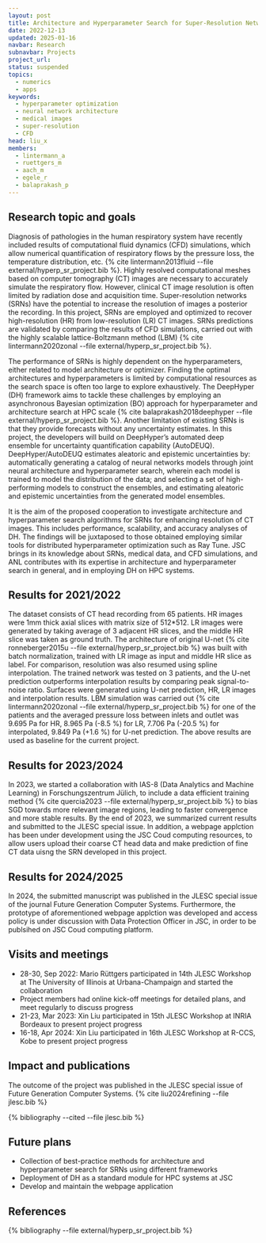 ```yaml
---
layout: post
title: Architecture and Hyperparameter Search for Super-Resolution Networks Operating on Medical Images
date: 2022-12-13
updated: 2025-01-16
navbar: Research
subnavbar: Projects
project_url:
status: suspended
topics:
  - numerics
  - apps
keywords:
  - hyperparameter optimization
  - neural network architecture
  - medical images
  - super-resolution
  - CFD
head: liu_x
members:
  - lintermann_a
  - ruettgers_m
  - aach_m
  - egele_r
  - balaprakash_p
---
```



## Research topic and goals
Diagnosis of pathologies in the human respiratory system have recently included results of computational fluid dynamics (CFD) simulations, which allow numerical quantification of respiratory flows by the pressure loss, the temperature distribution, etc. {% cite lintermann2013fluid --file external/hyperp_sr_project.bib %}. Highly resolved computational meshes based on computer tomography (CT) images are necessary to accurately simulate the respiratory flow. However, clinical CT image resolution is often limited by radiation dose and acquisition time. Super-resolution networks (SRNs) have the potential to increase the resolution of images a posterior the recording. In this project, SRNs are employed and optimized to recover high-resolution (HR) from low-resolution (LR) CT images. SRNs predictions are validated by comparing the results of CFD simulations, carried out with the highly scalable lattice-Boltzmann method (LBM) {% cite lintermann2020zonal --file external/hyperp_sr_project.bib %}.

The performance of SRNs is highly dependent on the hyperparameters, either related to model architecture or optimizer. Finding the optimal architectures and hyperparameters is limited by computational resources as the search space is often too large to explore exhaustively. The DeepHyper (DH) framework aims to tackle these challenges by employing an asynchronous Bayesian optimization (BO) approach for hyperparameter and architecture search at HPC scale {% cite balaprakash2018deephyper --file external/hyperp_sr_project.bib %}. Another limitation of existing SRNs is that they provide forecasts without any uncertainty estimates. In this project, the developers will build on DeepHyper’s automated deep ensemble for uncertainty quantification capability (AutoDEUQ). DeepHyper/AutoDEUQ estimates aleatoric and epistemic uncertainties by: automatically generating a catalog of neural networks models through joint neural architecture and hyperparameter search, wherein each model is trained to model the distribution of the data; and selecting a set of high-performing models to construct the ensembles, and estimating aleatoric and epistemic uncertainties from the generated model ensembles.

It is the aim of the proposed cooperation to investigate architecture and hyperparameter search algorithms for SRNs for enhancing resolution of CT images. This includes performance, scalability, and accuracy analyses of DH. The findings will be juxtaposed to those obtained employing similar tools for distributed hyperparameter optimization such as Ray Tune. JSC brings in its knowledge about SRNs, medical data, and CFD simulations, and ANL contributes with its expertise in architecture and hyperparameter search in general, and in employing DH on HPC systems.

## Results for 2021/2022
The dataset consists of CT head recording from 65 patients. HR images were 1mm thick axial slices with matrix size of 512*512. LR images were generated by taking average of 3 adjacent HR slices, and the middle HR slice was taken as ground truth. The architecture of original U-net {% cite ronneberger2015u --file external/hyperp_sr_project.bib %} was built with batch normalization, trained with LR image as input and middle HR slice as label. For comparison, resolution was also resumed using spline interpolation. The trained network was tested on 3 patients, and the U-net prediction outperforms interpolation results by comparing peak signal-to-noise ratio. Surfaces were generated using U-net prediction, HR, LR images and interpolation results. LBM simulation was carried out {% cite lintermann2020zonal --file external/hyperp_sr_project.bib %} for one of the patients and the averaged pressure loss between inlets and outlet was 9.695 Pa for HR, 8.965 Pa (-8.5 %) for LR, 7.706 Pa (-20.5 %) for interpolated, 9.849 Pa (+1.6 %) for U-net prediction. The above results are used as baseline for the current project.

## Results for 2023/2024
In 2023, we started a collaboration with IAS-8 (Data Analytics and Machine Learning) in Forschungszentrum Jülich, to include a data efficient training method {% cite quercia2023 --file external/hyperp_sr_project.bib %} to bias SGD towards more relevant image regions, leading to faster convergence and more stable results. By the end of 2023, we summarized current results and submitted to the JLESC special issue. In addition, a webpage applction has been under development using the JSC Coud computing resources, to allow users upload their coarse CT head data and make prediction of fine CT data uisng the SRN developed in this project.

## Results for 2024/2025
In 2024, the submitted manuscript was published in the JLESC special issue of the journal Future Generation Computer Systems. Furthermore, the prototype of aforementioned webpage applction was developed and access policy is under discussion with Data Protection Officer in JSC, in order to be publsihed on JSC Coud computing platform.

## Visits and meetings
* 28-30, Sep 2022: Mario Rüttgers participated in 14th JLESC Workshop at The University of Illinois at Urbana-Champaign and started the collaboration
* Project members had online kick-off meetings for detailed plans, and meet regularly to discuss progress
* 21-23, Mar 2023: Xin Liu participated in 15th JLESC Workshop at INRIA Bordeaux to present project progress
* 16-18, Apr 2024: Xin Liu participated in 16th JLESC Workshop at R-CCS, Kobe to present project progress

## Impact and publications
The outcome of the project was published in the JLESC special issue of Future Generation Computer Systems. {% cite liu2024refining --file jlesc.bib %}

{% bibliography --cited --file jlesc.bib %}

## Future plans
* Collection of best-practice methods for architecture and hyperparameter search for SRNs using different frameworks
* Deployment of DH as a standard module for HPC systems at JSC
* Develop and maintain the webpage application

## References
{% bibliography --file external/hyperp_sr_project.bib %}
